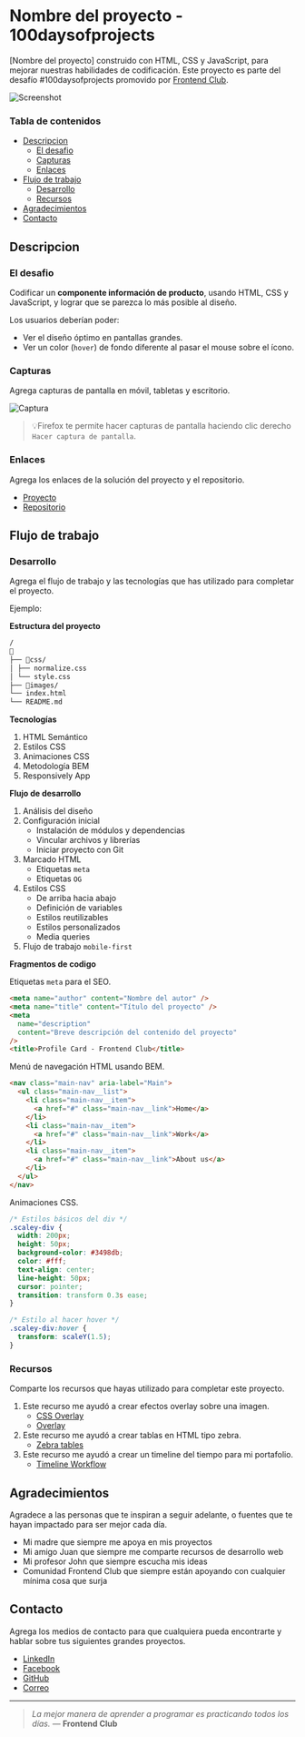 # Nombre del proyecto - 100daysofprojects

[Nombre del proyecto] construido con HTML, CSS y JavaScript, para mejorar nuestras habilidades de codificación. Este proyecto es parte del desafío #100daysofprojects promovido por [Frontend Club](https://www.facebook.com/frontendclubfb).

![Screenshot](https://iharsh234.github.io/WebApp/images/demo/demo_landing.JPG)

### Tabla de contenidos

- [Descripcion](#descripcion)
  - [El desafio](#el-desafio)
  - [Capturas](#capturas)
  - [Enlaces](#enlaces)
- [Flujo de trabajo](#flujo-de-trabajo)
  - [Desarrollo](#desarrollo)
  - [Recursos](#recursos)
- [Agradecimientos](#agradecimientos)
- [Contacto](#contacto)

## Descripcion

### El desafio

Codificar un **componente información de producto**, usando HTML, CSS y JavaScript, y lograr que se parezca lo más posible al diseño.

Los usuarios deberían poder:

- Ver el diseño óptimo en pantallas grandes.
- Ver un color (`hover`) de fondo diferente al pasar el mouse sobre el ícono.

### Capturas

Agrega capturas de pantalla en móvil, tabletas y escritorio.

![Captura](https://i.imgur.com/IkSnFRL.png)

> 💡Firefox te permite hacer capturas de pantalla haciendo clic derecho `Hacer captura de pantalla`.

### Enlaces

Agrega los enlaces de la solución del proyecto y el repositorio.

- [Proyecto](#)
- [Repositorio](#)

## Flujo de trabajo

### Desarrollo

Agrega el flujo de trabajo y las tecnologías que has utilizado para completar el proyecto.

Ejemplo:

**Estructura del proyecto**

```txt
/
📂
├── 📂css/
│ ├── normalize.css
│ └── style.css
├── 📂images/
└── index.html
└── README.md
```

**Tecnologías**

1. HTML Semántico
2. Estilos CSS
3. Animaciones CSS
4. Metodología BEM
5. Responsively App

**Flujo de desarrollo**

1. Análisis del diseño
2. Configuración inicial
   - Instalación de módulos y dependencias
   - Vincular archivos y librerías
   - Iniciar proyecto con Git
3. Marcado HTML
   - Etiquetas `meta`
   - Etiquetas `OG`
4. Estilos CSS
   - De arriba hacia abajo
   - Definición de variables
   - Estilos reutilizables
   - Estilos personalizados
   - Media queries
5. Flujo de trabajo `mobile-first`

**Fragmentos de codigo**

Etiquetas `meta` para el SEO.

```html
<meta name="author" content="Nombre del autor" />
<meta name="title" content="Título del proyecto" />
<meta
  name="description"
  content="Breve descripción del contenido del proyecto"
/>
<title>Profile Card - Frontend Club</title>
```

Menú de navegación HTML usando BEM.

```html
<nav class="main-nav" aria-label="Main">
  <ul class="main-nav__list">
    <li class="main-nav__item">
      <a href="#" class="main-nav__link">Home</a>
    </li>
    <li class="main-nav__item">
      <a href="#" class="main-nav__link">Work</a>
    </li>
    <li class="main-nav__item">
      <a href="#" class="main-nav__link">About us</a>
    </li>
  </ul>
</nav>
```

Animaciones CSS.

```css
/* Estilos básicos del div */
.scaley-div {
  width: 200px;
  height: 50px;
  background-color: #3498db;
  color: #fff;
  text-align: center;
  line-height: 50px;
  cursor: pointer;
  transition: transform 0.3s ease;
}

/* Estilo al hacer hover */
.scaley-div:hover {
  transform: scaleY(1.5);
}
```

### Recursos

Comparte los recursos que hayas utilizado para completar este proyecto.

1. Este recurso me ayudó a crear efectos overlay sobre una imagen.
   - [CSS Overlay](https://www.w3schools.com/howto/howto_css_image_overlay.asp)
   - [Overlay](https://www.w3schools.com/howto/howto_css_image_overlay.asp)
2. Este recurso me ayudó a crear tablas en HTML tipo zebra.
   - [Zebra tables](https://www.w3schools.com/howto/howto_css_table_zebra.asp)
3. Este recurso me ayudó a crear un timeline del tiempo para mi portafolio.
   - [Timeline Workflow](https://www.w3schools.com/howto/howto_css_timeline.asp)

## Agradecimientos

Agradece a las personas que te inspiran a seguir adelante, o fuentes que te hayan impactado para ser mejor cada día.

- Mi madre que siempre me apoya en mis proyectos
- Mi amigo Juan que siempre me comparte recursos de desarrollo web
- Mi profesor John que siempre escucha mis ideas
- Comunidad Frontend Club que siempre están apoyando con cualquier mínima cosa que surja

## Contacto

Agrega los medios de contacto para que cualquiera pueda encontrarte y hablar sobre tus siguientes grandes proyectos.

- [LinkedIn](#)
- [Facebook](#)
- [GitHub](#)
- [Correo](#)

---

> _La mejor manera de aprender a programar es practicando todos los días._ — **Frontend Club**
